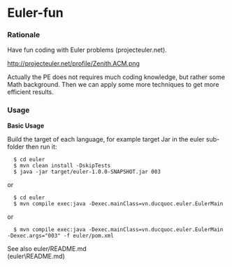 Euler-fun
==========


### Rationale

Have fun coding with Euler problems (projecteuler.net). 

http://projecteuler.net/profile/Zenith.ACM.png

Actually the PE does not requires much coding knowledge, but rather some Math background. Then we can apply some more techniques to get more efficient results.

### Usage

**Basic Usage**

Build the target of each language, for example target Jar in the euler sub-folder then run it:

```
  $ cd euler
  $ mvn clean install -DskipTests
  $ java -jar target/euler-1.0.0-SNAPSHOT.jar 003
```

or

```
  $ cd euler
  $ mvn compile exec:java -Dexec.mainClass=vn.ducquoc.euler.EulerMain
```

or 

```
  $ mvn compile exec:java -Dexec.mainClass=vn.ducquoc.euler.EulerMain -Dexec.args="003" -f euler/pom.xml
```

See also euler/README.md  
(euler\README.md)
